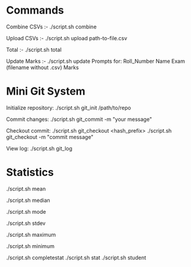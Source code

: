 # Commands

Combine CSVs :- ./script.sh combine

Upload CSVs  :- ./script.sh upload path-to-file.csv

Total :- ./script.sh total

Update Marks :- ./script.sh update
                    Prompts for:
                    Roll_Number
                    Name
                    Exam (filename without .csv)
                    Marks

# Mini Git System

Initialize repository: ./script.sh git_init /path/to/repo

Commit changes: ./script.sh git_commit -m "your message"

Checkout commit:
./script.sh git_checkout <hash_prefix>
./script.sh git_checkout -m "commit message"

View log: ./script.sh git_log

# Statistics

./script.sh mean

./script.sh median

./script.sh mode

./script.sh stdev

./script.sh maximum

./script.sh minimum

./script.sh completestat
./script.sh stat <exam>
./script.sh student <roll> <exam>
